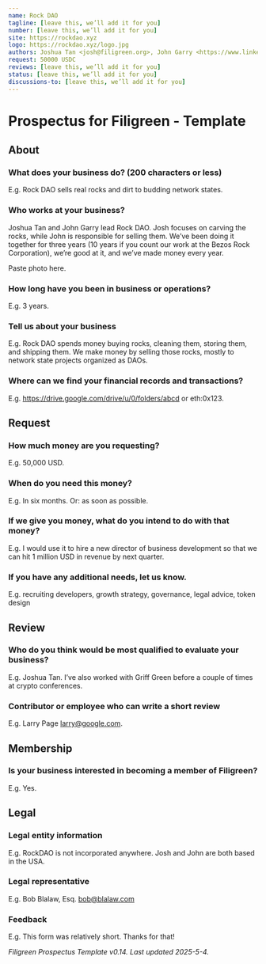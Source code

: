 ```yaml
---
name: Rock DAO
tagline: [leave this, we’ll add it for you]
number: [leave this, we’ll add it for you]
site: https://rockdao.xyz
logo: https://rockdao.xyz/logo.jpg
authors: Joshua Tan <josh@filigreen.org>, John Garry <https://www.linkedin.com/in/555040123333424>
request: 50000 USDC
reviews: [leave this, we’ll add it for you]
status: [leave this, we’ll add it for you]
discussions-to: [leave this, we’ll add it for you]
---
```


<!--
This document is intended to help us create a prospectus (i.e. loan application) for your business, which will be shared with the members of Shore of Filigreen LLC (or just “Filigreen”), an investment club.

This form should take you around 20 minutes to fill out. If we need more detail, we’ll comment on this doc directly, and help you iterate it.

Instructions: 
Yellow indicates things you should fill in / replace with your own information.
Blue indicates things we will fill in or which we might change.
The <!- ... -> brackets indicate text that will be disregarded when the file is displayed (but will remain in the raw file).

Note: after a round of private edits, this prospectus will be published online. If this is a problem for you, let us know by commenting here.
-->

# Prospectus for Filigreen - Template

## About

### What does your business do? (200 characters or less)

E.g. Rock DAO sells real rocks and dirt to budding network states.

### Who works at your business?

Joshua Tan and John Garry lead Rock DAO. Josh focuses on carving the rocks, while John is responsible for selling them. We’ve been doing it together for three years (10 years if you count our work at the Bezos Rock Corporation), we’re good at it, and we’ve made money every year.

Paste photo here.

### How long have you been in business or operations?

E.g. 3 years.

### Tell us about your business
<!--This doesn’t need to be an essay, but try to go into some detail.-->

E.g. Rock DAO spends money buying rocks, cleaning them, storing them, and shipping them. We make money by selling those rocks, mostly to network state projects organized as DAOs.

### Where can we find your financial records and transactions?
<!--Filigreen specializes in DAOs and small businesses in Web3. We generally expect loan candidates to maintain transparent finances and operations, e.g. via a known set of wallets or contracts on a public blockchain or on a public platform such as Open Collective.-->

E.g. https://drive.google.com/drive/u/0/folders/abcd or eth:0x123.

## Request

### How much money are you requesting?
<!--This is just an initial request. Feel free to give a ballpark figure unless you have a specific budget in mind.-->

E.g. 50,000 USD.

### When do you need this money?

E.g. In six months. Or: as soon as possible.

### If we give you money, what do you intend to do with that money?

E.g. I would use it to hire a new director of business development so that we can hit 1 million USD in revenue by next quarter.

### If you have any additional needs, let us know.
<!--This question is optional. Feel free to just write some phrases.-->

E.g. recruiting developers, growth strategy, governance, legal advice, token design

## Review

### Who do you think would be most qualified to evaluate your business?

E.g. Joshua Tan. I’ve also worked with Griff Green before a couple of times at crypto conferences.

### Contributor or employee who can write a short review

<!--You can name yourself.-->

E.g. Larry Page <larry@google.com>.

## Membership

### Is your business interested in becoming a member of Filigreen?
<!--[This policy is pending legal review.] If yes, we’ll help. In particular, we’ll take 50% of all interest you pay on your loan and set it up as a “staked investment” in Filigreen. This makes your business a limited member of Filigreen, with all the rights of a common member except that (1) you can’t take the money out unless the common members vote to let you and (2) the governance structure for managing the staked investment is set by the proposer of the loan. This process begins with the first interest payment. However, you get nothing if you don’t pay back your entire loan (principal and interest).-->

E.g. Yes.

## Legal

### Legal entity information

E.g. RockDAO is not incorporated anywhere. Josh and John are both based in the USA.

### Legal representative

E.g. Bob Blalaw, Esq. <bob@blalaw.com>

### Feedback

E.g. This form was relatively short. Thanks for that!

<!--
What’s next: we will convert this document into a prospectus and share it with the members of Filigreen. Members of Filigreen will respond to you directly in this doc, so please make sure you are getting notifications for comments and suggestions.

The goal of Filigreen is to understand, support, and build small businesses in Web3. We evaluate loan applications on many dimensions beyond likelihood of loan repayment. If your application is not accepted, don’t take it as a signal about the overall viability of your business.-->

_Filigreen Prospectus Template v0.14. Last updated 2025-5-4._
